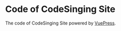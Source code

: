 # Code of CodeSinging Site

The code of CodeSinging Site powered by [VuePress](https://vuepress.vuejs.org/).